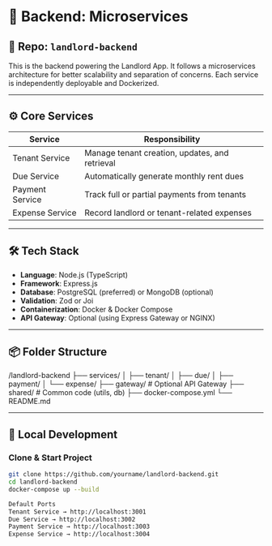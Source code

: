 # 💾 Backend: Microservices

## 🔄 Repo: `landlord-backend`

This is the backend powering the Landlord App. It follows a microservices architecture for better scalability and separation of concerns. Each service is independently deployable and Dockerized.

---

## ⚙️ Core Services

| Service         | Responsibility                               |
|------------------|-----------------------------------------------|
| Tenant Service   | Manage tenant creation, updates, and retrieval |
| Due Service      | Automatically generate monthly rent dues       |
| Payment Service  | Track full or partial payments from tenants    |
| Expense Service  | Record landlord or tenant-related expenses     |

---

## 🛠 Tech Stack

- **Language**: Node.js (TypeScript)
- **Framework**: Express.js
- **Database**: PostgreSQL (preferred) or MongoDB (optional)
- **Validation**: Zod or Joi
- **Containerization**: Docker & Docker Compose
- **API Gateway**: Optional (using Express Gateway or NGINX)

---

## 📦 Folder Structure

/landlord-backend
├── services/
│ ├── tenant/
│ ├── due/
│ ├── payment/
│ └── expense/
├── gateway/ # Optional API Gateway
├── shared/ # Common code (utils, db)
├── docker-compose.yml
└── README.md


---

## 🚀 Local Development

### Clone & Start Project
```bash
git clone https://github.com/yourname/landlord-backend.git
cd landlord-backend
docker-compose up --build

Default Ports
Tenant Service → http://localhost:3001
Due Service → http://localhost:3002
Payment Service → http://localhost:3003
Expense Service → http://localhost:3004


